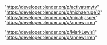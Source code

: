 "https://developer.blender.org/p/activatemytv"
"https://developer.blender.org/p/michaelruge12"
"https://developer.blender.org/p/micahjasper"
"https://developer.blender.org/p/annewarren"
 
"https://developer.blender.org/p/MarkLewis1"
"https://developer.blender.org/p/annewarren"
 
